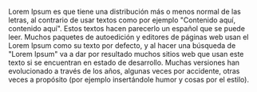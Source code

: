 Lorem Ipsum es que tiene una distribución
 más o menos normal de las letras, al contrario de usar textos como por ejemplo 
 "Contenido aquí, contenido aquí". Estos 
 textos hacen parecerlo un español que se 
 puede leer. Muchos paquetes de 
 autoedición y editores de páginas web 
 usan  el Lorem Ipsum como su texto por 
 defecto, y al hacer una búsqueda de 
 "Lorem Ipsum" va a dar por resultado 
 muchos sitios web que usan este texto si 
 se encuentran en estado de desarrollo. 
 Muchas versiones han evolucionado a 
 través de los años, algunas veces por 
 accidente, otras veces a propósito (por 
 ejemplo insertándole humor y cosas por el 
 estilo).